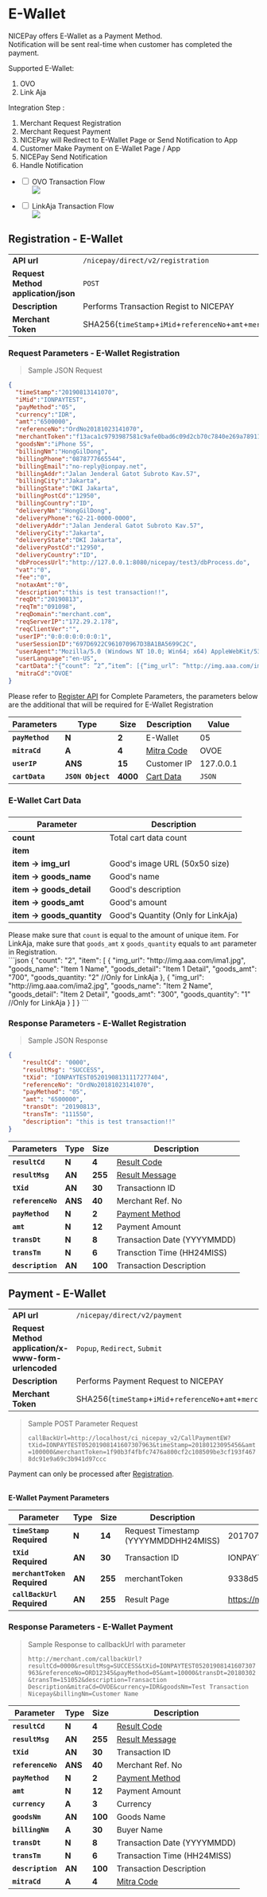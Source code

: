 # E-Wallet
NICEPay offers E-Wallet as a Payment Method.<br>
Notification will be sent real-time when customer has completed the payment.<br>

Supported E-Wallet:
<ol type="1">
  <li>OVO</li>
  <li>Link Aja</li>
</ol>

Integration Step :
<ol type="1">
  <li>Merchant Request Registration
  <li>Merchant Request Payment
  <li>NICEPay will Redirect to E-Wallet Page or Send Notification to App
  <li>Customer Make Payment on E-Wallet Page / App
  <li>NICEPay Send Notification
  <li>Handle Notification
</ol>

<div class="wrapper">
<ul>
  <li>
    <input type="checkbox" id="list-item-ovov2">
    <label for="list-item-ovov2" class="first">OVO Transaction Flow</label>
    <ul>
      <img src="/images/ovo-v2-flow.jpg">
    </ul>
  </li>
</ul>
</div>

<div class="wrapper">
<ul>
  <li>
    <input type="checkbox" id="list-item-linkv2">
    <label for="list-item-linkv2" class="first">LinkAja Transaction Flow</label>
    <ul>
      <img src="/images/linkaja-v2-flow.jpg">
    </ul>
  </li>
</ul>
</div>

## Registration - E-Wallet

|                                                           |                                                                                                               |
|-----------------------------------------------------------|---------------------------------------------------------------------------------------------------------------|
| **API url**                                               | `/nicepay/direct/v2/registration`                                                                             |
| **Request Method** **application/json**                   | `POST`                                                                                                        |
| **Description**                                           | Performs Transaction Regist to NICEPAY                                                                        |        
| **Merchant Token**                                        | SHA256(`timeStamp`+`iMid`+`referenceNo`+`amt`+`merchantKey`)                                                  |

### Request Parameters - E-Wallet Registration
> Sample JSON Request

```json
{
  "timeStamp":"20190813141070",
  "iMid":"IONPAYTEST",
  "payMethod":"05",
  "currency":"IDR",
  "amt":"6500000",
  "referenceNo":"OrdNo20181023141070",
  "merchantToken":"f13aca1c9793987581c9afe0bad6c09d2cb70c7840e269a78911a8b96d15eea5",
  "goodsNm":"iPhone 5S",
  "billingNm":"HongGilDong",
  "billingPhone":"0878777665544",
  "billingEmail":"no-reply@ionpay.net",
  "billingAddr":"Jalan Jenderal Gatot Subroto Kav.57",
  "billingCity":"Jakarta",
  "billingState":"DKI Jakarta",
  "billingPostCd":"12950",
  "billingCountry":"ID",
  "deliveryNm":"HongGilDong",
  "deliveryPhone":"62-21-0000-0000",
  "deliveryAddr":"Jalan Jenderal Gatot Subroto Kav.57",
  "deliveryCity":"Jakarta",
  "deliveryState":"DKI Jakarta",
  "deliveryPostCd":"12950",
  "deliveryCountry":"ID",
  "dbProcessUrl":"http://127.0.0.1:8080/nicepay/test3/dbProcess.do",
  "vat":"0",
  "fee":"0",
  "notaxAmt":"0",
  "description":"this is test transaction!!",
  "reqDt":"20190813",
  "reqTm":"091098",
  "reqDomain":"merchant.com",
  "reqServerIP":"172.29.2.178",
  "reqClientVer":"",
  "userIP":"0:0:0:0:0:0:0:1",
  "userSessionID":"697D6922C961070967D3BA1BA5699C2C",
  "userAgent":"Mozilla/5.0 (Windows NT 10.0; Win64; x64) AppleWebKit/537.36 (KHTML,like Gecko) Chrome/60.0.3112.101 Safari/537.36",
  "userLanguage":"en-US",
  "cartData":"{“count”: ”2”,”item”: [{“img_url”: ”http://img.aaa.com/ima1.jpg”,”goods_name”: ”Item 1 Name”,”goods_detail”: ”Item 1 Detail”,”goods_amt”: ”700”},{“img_url”: ”http://img.aaa.com/ima2.jpg”,”goods_name”: ”Item 2 Name”,”goods_detail”: ”Item 2 Detail”,”goods_amt”: ”300”}]}",
  "mitraCd":"OVOE"
}
```

<aside class="notice">Please refer to <a href="#registration">Register API</a> for Complete Parameters, the parameters below are the additional that will be required for E-Wallet Registration</aside>

| **Parameters**  | **Type**            | **Size** | Description                     | Value     |
| --------------- | ------------------- | -------- | ------------------------------- | --------- |
| **`payMethod`** | **N**               | **2**    | E-Wallet                        | 05        |
| **`mitraCd`**   | **A**               | **4**    | [Mitra Code](#mitra-code)       | OVOE      |
| **`userIP`**    | **ANS**             | **15**   | Customer IP                     | 127.0.0.1 |
| **`cartData`**  | **`JSON Object`**   | **4000** | [Cart Data](#ewallet-cart-data) | `JSON`    |

### E-Wallet Cart Data
<h3 id="ewallet-cart-data"></h3>

| **Parameter**                      |  Description                                        |
|-------------------------------     |--------------------------------                     |
|**count**                           | Total cart data count                               |
|**item**                            |                                                     |
|**item ->** **img_url**             | Good's image URL (50x50 size)                       |
|**item ->** **goods_name**          | Good's name                                         |
|**item ->** **goods_detail**        | Good's description                                  |
|**item ->** **goods_amt**           | Good's amount                                       |
|**item ->** **goods_quantity**      | Good's Quantity (Only for LinkAja)                  |

<aside class="notice">Please make sure that <code>count</code> is equal to the amount of unique item. For LinkAja, make sure that <code>goods_amt</code> x <code>goods_quantity</code> equals to <code>amt</code> parameter in Registration.</aside>

<div class="center-column"></div>
```json
{
    "count": "2",  
    "item": [  
        {
            "img_url": "http://img.aaa.com/ima1.jpg",  
            "goods_name": "Item 1 Name",
            "goods_detail": "Item 1 Detail",
            "goods_amt": "700",
            "goods_quantity: "2" //Only for LinkAja
        },  
	    {
            "img_url": "http://img.aaa.com/ima2.jpg",
            "goods_name": "Item 2 Name",
            "goods_detail": "Item 2 Detail",
            "goods_amt": "300",
            "goods_quantity": "1" //Only for LinkAja
        }  
        ] 
} 
```


### Response Parameters - E-Wallet Registration
> Sample JSON Response

```json
{
    "resultCd": "0000",
    "resultMsg": "SUCCESS",
    "tXid": "IONPAYTEST05201908131117277404",
    "referenceNo": "OrdNo20181023141070",
    "payMethod": "05",
    "amt": "6500000",
    "transDt": "20190813",
    "transTm": "111550",
    "description": "this is test transaction!!"
}
```

| **Parameters**    | **Type** | **Size** | Description                       |
| ----------------- | -------- | -------- | --------------------------------- |
| **`resultCd`**    | **N**    | **4**    | [Result Code](#error-code)        |
| **`resultMsg`**   | **AN**   | **255**  | [Result Message](#error-code)     |
| **`tXid`**        | **AN**   | **30**   | Transactionn ID                   |
| **`referenceNo`** | **ANS**  | **40**   | Merchant Ref. No                  |
| **`payMethod`**   | **N**    | **2**    | [Payment Method](#payment-method) |
| **`amt`**         | **N**    | **12**   | Payment Amount                    |
| **`transDt`**     | **N**    | **8**    | Transaction Date (YYYYMMDD)       |
| **`transTm`**     | **N**    | **6**    | Transction Time (HH24MISS)        |
| **`description`** | **AN**   | **100**  | Transaction Description           |

## Payment - E-Wallet

|                                                           |                                                                                                               |
|-----------------------------------------------------------|---------------------------------------------------------------------------------------------------------------|
| **API url**                                               | `/nicepay/direct/v2/payment`                                                                                  |
| **Request Method** **application/x-www-form-urlencoded**  | `Popup`, `Redirect`, `Submit`                                                                                 |
| **Description**                                           | Performs Payment Request to NICEPAY                                                                           |
| **Merchant Token**                                        | SHA256(`timeStamp`+`iMid`+`referenceNo`+`amt`+`merchantKey`)                                                  |

> Sample POST Parameter Request
>
> `callBackUrl=http://localhost/ci_nicepay_v2/CallPaymentEW?tXid=IONPAYTEST05201908141607307963&timeStamp=20180123095456&amt=100000&merchantToken=1f90b3f4fbfc7476a800cf2c108509be3cf193f4678dc91e9a69c3b941d97ccc`

<aside class="notice">Payment can only be processed after <a href="#registration-e-wallet">Registration</a>.</aside>

<br>**E-Wallet Payment Parameters**

| **Parameter**                    | **Type** | **Size** | Description                          | Example                          |
| -------------------------------- | -------- | -------- | ------------------------------------ | -------------------------------- |
| **`timeStamp`** **Required**     | **N**    | **14**   | Request Timestamp (YYYYMMDDHH24MISS) | 20170708123456                   |
| **`tXid`** **Required**          | **AN**   | **30**   | Transaction ID                       | IONPAYTEST02201607291027025291   |
| **`merchantToken`** **Required** | **AN**   | **255**  | merchantToken                        | 9338d54573688ae18e175240b02...   |
| **`callBackUrl`** **Required**   | **AN**   | **255**  | Result Page                          | https://merchant.com/callBackUrl |

### Response Parameters - E-Wallet Payment

> Sample Response to callbackUrl with parameter
>
> `http://merchant.com/callbackUrl?resultCd=0000&resultMsg=SUCCESS&tXid=IONPAYTEST05201908141607307963&referenceNo=ORD12345&payMethod=05&amt=10000&transDt=20180302&transTm=151052&description=Transaction Description&mitraCd=OVOE&currency=IDR&goodsNm=Test Transaction Nicepay&billingNm=Customer Name`

| **Parameter**     | **Type** | Size    | Description                       |
| ----------------- | -------- | ------- | --------------------------------- |
| **`resultCd`**    | **N**    | **4**   | [Result Code](#error-code)        |
| **`resultMsg`**   | **AN**   | **255** | [Result Message](#error-code)     |
| **`tXid`**        | **AN**   | **30**  | Transaction ID                    |
| **`referenceNo`** | **ANS**  | **40**  | Merchant Ref. No                  |
| **`payMethod`**   | **N**    | **2**   | [Payment Method](#payment-method) |
| **`amt`**         | **N**    | **12**  | Payment Amount                    |
| **`currency`**    | **A**    | **3**   | Currency                          |
| **`goodsNm`**     | **AN**   | **100** | Goods Name                        |
| **`billingNm`**   | **A**    | **30**  | Buyer Name                        |
| **`transDt`**     | **N**    | **8**   | Transaction Date (YYYYMMDD)       |
| **`transTm`**     | **N**    | **6**   | Transaction Time (HH24MISS)       |
| **`description`** | **AN**   | **100** | Transaction Description           |
| **`mitraCd`**     | **A**    | **4**   | [Mitra Code](#mitra-code)         |
